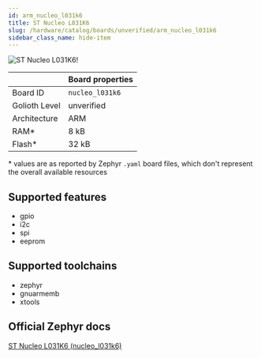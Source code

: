 ```yaml
---
id: arm_nucleo_l031k6
title: ST Nucleo L031K6
slug: /hardware/catalog/boards/unverified/arm_nucleo_l031k6
sidebar_class_name: hide-item
---
```


[//]: # (This is an auto-generated file, do not edit! Changes to it will be lost upon re-generation)

![ST Nucleo L031K6!](/img/boards/arm/nucleo_l031k6.jpg "ST Nucleo L031K6")

|                | Board properties     |
| -------------  | -------------------- |
| Board ID       | `nucleo_l031k6` |
| Golioth Level  | unverified       |
| Architecture   | ARM |
| RAM*           | 8 kB |
| Flash*         | 32 kB |

\* values are as reported by Zephyr `.yaml` board files, which don't represent the overall available resources



## Supported features

* gpio
* i2c
* spi
* eeprom

## Supported toolchains

* zephyr
* gnuarmemb
* xtools

## Official Zephyr docs

[ST Nucleo L031K6 (nucleo_l031k6)](https://docs.zephyrproject.org/latest/boards/arm/nucleo_l031k6/doc/index.html)
